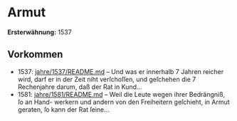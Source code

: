 # Armut

**Ersterwähnung:** 1537

## Vorkommen
- 1537: [jahre/1537/README.md](../jahre/1537/README.md) – Und was er innerhalb 7 Jahren
reicher wird, darf er in der Zeit niht verſchoſſen, und
geſchehen die 7 Rechenjahre darum, daß der Rat in Kund...
- 1581: [jahre/1581/README.md](../jahre/1581/README.md) – Weil die Leute wegen ihrer Bedrängniß, ſo an Hand-
werkern und andern von den Freiheitern geſchieht, in
Armut geraten, ſo kann der Rat ſeine...
